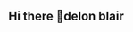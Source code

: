 ## Hi there 👋delon blair

<!--
**delon26/delon26** is a ✨ _special_ ✨ repository because its `README.md` (this file) appears on your GitHub profile.

Here are some ideas to get you started:

- 🔭 I’m currently working on ...
- 🌱 I’m currently learning ...data analystic
- 👯 I’m looking to collaborate on ...
- 🤔 I’m looking for help with ...
- 💬 Ask me about ...
- 📫 How to reach me: ...delonblair847@gmail.com
- 😄 Pronouns: ...
- ⚡ Fun fact: ...
-->
